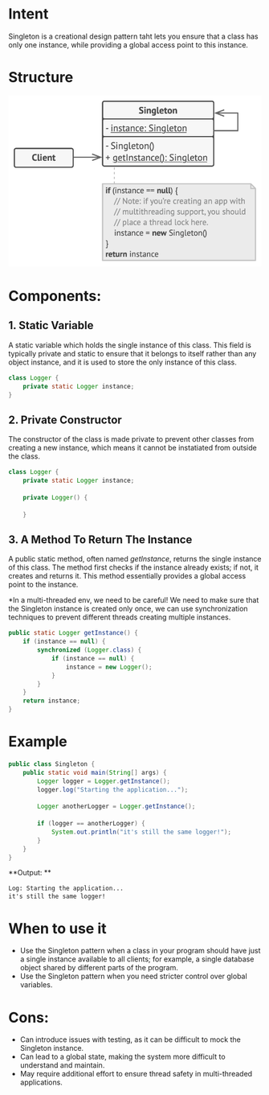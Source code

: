 # Intent
Singleton is a creational design pattern taht lets you ensure that a class has only one instance, while providing a global access point to this instance.

# Structure

![structure](/singleton/singleton.png)

# Components:

## 1. Static Variable
A static variable which holds the single instance of this class. This field is typically private and static to ensure that it belongs to itself rather than any object instance, and it is used to store the only instance of this class.

```java
class Logger {
    private static Logger instance;
}
```

## 2. Private Constructor
The constructor of the class is made private to prevent other classes from creating a new instance, which means it cannot be instatiated from outside the class.

```java
class Logger {
    private static Logger instance;

    private Logger() {

    }
```
## 3. A Method To Return The Instance
A public static method, often named *getInstance*, returns the single instance of this class. The method first checks if the instance already exists; if not, it creates and returns it. This method essentially provides a global access point to the instance.

*In a multi-threaded env, we need to be careful! We need to make sure that the Singleton instance is created only once, we can use synchronization techniques to prevent different threads creating multiple instances.

```java
public static Logger getInstance() {
    if (instance == null) {
        synchronized (Logger.class) {
            if (instance == null) {
                instance = new Logger();
            }
        }
    }
    return instance;
}
```

# Example

```java
public class Singleton {
    public static void main(String[] args) {
        Logger logger = Logger.getInstance();
        logger.log("Starting the application...");

        Logger anotherLogger = Logger.getInstance();

        if (logger == anotherLogger) {
            System.out.println("it's still the same logger!");
        }
    }
}
```

**Output: **

```
Log: Starting the application...
it's still the same logger!
```

# When to use it

- Use the Singleton pattern when a class in your program should have just a single instance available to all clients; for example, a single database object shared by different parts of the program.
- Use the Singleton pattern when you need stricter control over global variables.

# Cons:

- Can introduce issues with testing, as it can be difficult to mock the Singleton instance.
- Can lead to a global state, making the system more difficult to understand and maintain.
- May require additional effort to ensure thread safety in multi-threaded applications. 
